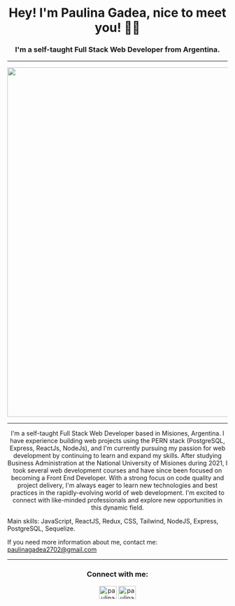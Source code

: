 <h1 align="center">Hey! I'm Paulina Gadea, nice to meet you! ✌🏻</h1>
<h3 align="center">I'm a self-taught Full Stack Web Developer from Argentina.</h3>
<hr>
<p align="center">
  <img src="https://i.pinimg.com/originals/82/48/32/82483210450fd8614b9e057ab08394df.gif" width="800">
</p>
<hr>
<p align="center">
  I'm a self-taught Full Stack Web Developer based in Misiones, Argentina. I have experience building web projects using the PERN stack (PostgreSQL, Express, ReactJs, NodeJs), and I'm currently pursuing my passion for web development by continuing to learn and expand my skills. After studying Business Administration at the National University of Misiones during 2021, I took several web development courses and have since been focused on becoming a Front End Developer. With a strong focus on code quality and project delivery, I'm always eager to learn new technologies and best practices in the rapidly-evolving world of web development. I'm excited to connect with like-minded professionals and explore new opportunities in this dynamic field.

Main skills: JavaScript, ReactJS, Redux, CSS, Tailwind, NodeJS, Express, PostgreSQL, Sequelize.
</p>

If you need more information about me, contact me: paulinagadea2702@gmail.com

<hr>
<h3 align="center">Connect with me:</h3>
<p align="center">
<a href="https://linkedin.com/in/paulinagadea" target="blank"><img align="center" src="https://raw.githubusercontent.com/rahuldkjain/github-profile-readme-generator/master/src/images/icons/Social/linked-in-alt.svg" alt="paulinagadea" height="30" width="40" /></a>
<a href="https://instagram.com/paulina.gadea" target="blank"><img align="center" src="https://raw.githubusercontent.com/rahuldkjain/github-profile-readme-generator/master/src/images/icons/Social/instagram.svg" alt="paulinagadea" height="30" width="40" /></a>
</p>
